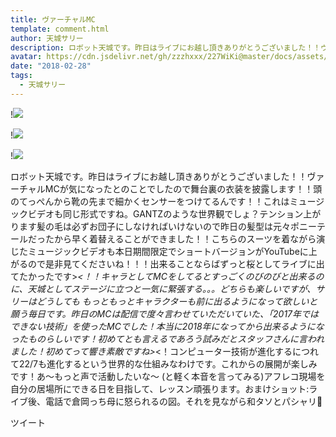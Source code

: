 ```yaml
---
title: ヴァーチャルMC
template: comment.html
author: 天城サリー
description: ロボット天城です。昨日はライブにお越し頂きありがとうございました！！ヴァーチャルMCが気になったとのことでしたので舞台裏の衣装を披露します！！頭のてっぺんから靴の先まで細かくセンサーをつけてるんです...
avatar: https://cdn.jsdelivr.net/gh/zzzhxxx/227WiKi@master/docs/assets/photo/avatar/sally.jpg
date: "2018-02-28"
tags:
  - 天城サリー
---
```


!![](https://cdn.jsdelivr.net/gh/227WiKi/227WiKi-image@master/blog-image/sally-2018-02-28_1.jpg)

!![](https://cdn.jsdelivr.net/gh/227WiKi/227WiKi-image@master/blog-image/sally-2018-02-28_2.jpg)

!![](https://cdn.jsdelivr.net/gh/227WiKi/227WiKi-image@master/blog-image/sally-2018-02-28_3.jpg)


ロボット天城です。昨日はライブにお越し頂きありがとうございました！！ヴァーチャルMCが気になったとのことでしたので舞台裏の衣装を披露します！！頭のてっぺんから靴の先まで細かくセンサーをつけてるんです！！これはミュージックビデオも同じ形式ですね。GANTZのような世界観でしょ？テンション上がります髪の毛は必ずお団子にしなければいけないので昨日の髪型は元々ポニーテールだったから早く着替えることができました！！こちらのスーツを着ながら演じたミュージックビデオも本日期間限定でショートバージョンがYouTubeに上がるので是非見てくださいね！！！出来ることならばずっと桜としてライブに出てたかったです>_<！！キャラとしてMCをしてるとすっごくのびのびと出来るのに、天城としてステージに立つと一気に緊張する。。。どちらも楽しいですが、サリーはどうしても もっともっとキャラクターも前に出るようになって欲しいと願う毎日です。昨日のMCは配信で度々言わせていただいていた、「2017年ではできない技術」を使ったMCでした！本当に2018年になってから出来るようになったものらしいです！初めてとも言えるであろう試みだとスタッフさんに言われました！初めてって響き素敵ですね>_<！コンピューター技術が進化するにつれて22/7も進化するという世界的な仕組みなわけです。これからの展開が楽しみです！あ〜もっと声で活動したいな〜 (と軽く本音を言ってみる)アフレコ現場を自分の居場所にできる日を目指して、レッスン頑張ります。おまけショット:ライブ後、電話で倉岡っち母に怒られるの図。それを見ながら和タソとパシャリ📸


ツイート



